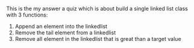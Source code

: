 This is the my answer a quiz which is about build a single linked list class with 3 functions:
   1. Append an element into the linkedlist
   2. Remove the tail element from a linkedlist
   3. Remove all element in the linkedlist that is great than a target value
   
